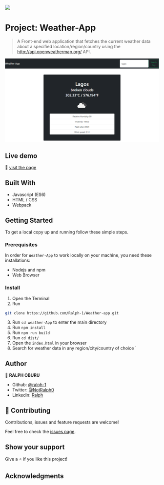![](https://img.shields.io/badge/Microverse-blueviolet)

# Project: Weather-App

> A Front-end web application that fetches the current weather data about a specified location/region/country using the http://api.openweathermap.org/ API.

![screenshot](./src/images/screenshot.png)

## Live demo

🔗 [visit the page](https://practical-meitner-6d41ad.netlify.app/)

## Built With

- Javascript (ES6)
- HTML / CSS
- Webpack

## Getting Started

To get a local copy up and running follow these simple steps.

### Prerequisites

In order for ```Weather-App``` to work locally on your machine, you need these installations:
- Nodejs and npm
- Web Browser

### Install

1) Open the Terminal
2) Run

```sh
git clone https://github.com/Ralph-1/Weather-app.git
```

3) Run ```cd weather-App``` to enter the main directory
4) Run ```npm install```
5) Run ```npm run build```
6) Run ```cd dist/```
8) Open the ```index.html``` in your browser
9) Search for weather data in any region/city/country of choice
`

## Author

👤 **RALPH OBURU**

- Github: [@ralph-1](https://github.com/ralph-1)
- Twitter: [@NotRalph0](https://twitter.com/@NotRalph0)
- Linkedin: [Ralph](https://www.linkedin.com/in/ralph-oburu/)


## 🤝 Contributing

Contributions, issues and feature requests are welcome!

Feel free to check the [issues page](issues/).

## Show your support

Give a ⭐️ if you like this project!

## Acknowledgments
